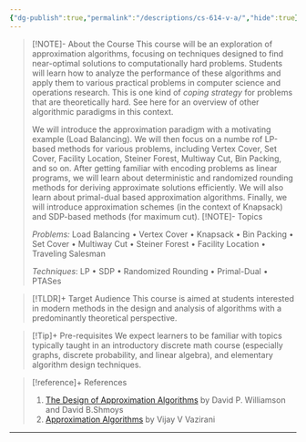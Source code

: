 ```yaml
---
{"dg-publish":true,"permalink":"/descriptions/cs-614-v-a/","hide":true}
---
```



> [!NOTE]- About the Course
> This course will be an exploration of approximation algorithms, focusing on techniques designed to find near-optimal solutions to computationally hard problems. Students will learn how to analyze the performance of these algorithms and apply them to various practical problems in computer science and operations research. This is one kind of _coping strategy_ for problems that are theoretically hard. See here for an overview of other algorithmic paradigms in this context.
> 
> We will introduce the approximation paradigm with a motivating example (Load Balancing). We will then focus on a numbe rof LP-based methods for various problems, including Vertex Cover, Set Cover, Facility Location, Steiner Forest, Multiway Cut, Bin Packing, and so on. After getting familiar with encoding problems as linear programs, we will learn about deterministic and randomized rounding methods for deriving approximate solutions efficiently. We will also learn about primal-dual based approximation algorithms. Finally, we will introduce approximation schemes (in the context of Knapsack) and SDP-based methods (for maximum cut).
> [!NOTE]- Topics
> 
> _Problems:_ Load Balancing • Vertex Cover • Knapsack • Bin Packing • Set Cover • Multiway Cut • Steiner Forest • Facility Location • Traveling Salesman 
> 
> _Techniques_: LP • SDP • Randomized Rounding • Primal-Dual • PTASes

> [!TLDR]+ Target Audience
> This course is aimed at students interested in modern methods in the design and analysis of algorithms with a predominantly theoretical perspective. 

> [!Tip]+ Pre-requisites
> We expect learners to be familiar with topics typically taught in an introductory discrete math course (especially graphs, discrete probability, and linear algebra), and elementary algorithm design techniques.

> [!reference]+ References
> 
> 1. [The Design of Approximation Algorithms](https://www.designofapproxalgs.com/book.pdf) by David P. Williamson and David B.Shmoys
> 2. [Approximation Algorithms](https://athena.nitc.ac.in/~kmurali/Courses/CombAlg2014/vazirani.pdf) by Vijay V Vazirani

---

